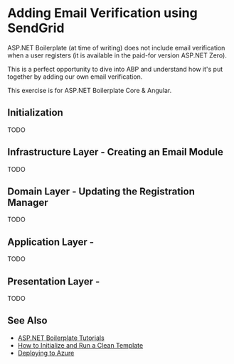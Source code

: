 
# Adding Email Verification using SendGrid

ASP\.NET Boilerplate (at time of writing) does not include email verification when a user registers (it is available in the paid-for version ASP\.NET Zero).

This is a perfect opportunity to dive into ABP and understand how it's put together by adding our own email verification.

This exercise is for ASP\.NET Boilerplate Core & Angular.

## Initialization
TODO

## Infrastructure Layer - Creating an Email Module
TODO

## Domain Layer - Updating the Registration Manager
TODO

## Application Layer -
TODO

## Presentation Layer - 
TODO

## See Also
* [ASP\.NET Boilerplate Tutorials](README.md)
* [How to Initialize and Run a Clean Template](cleantemplate.md)
* [Deploying to Azure](deployment.md)